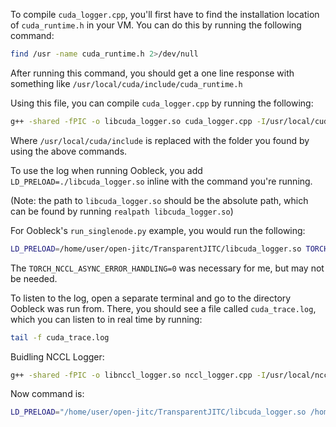 To compile `cuda_logger.cpp`, you'll first have to find the installation location of `cuda_runtime.h` in your VM. You can do this by running the following command:

```bash
find /usr -name cuda_runtime.h 2>/dev/null
```
After running this command, you should get a one line response with something like `/usr/local/cuda/include/cuda_runtime.h`

Using this file, you can compile `cuda_logger.cpp` by running the following:

```bash
g++ -shared -fPIC -o libcuda_logger.so cuda_logger.cpp -I/usr/local/cuda/include -ldl
```

Where `/usr/local/cuda/include` is replaced with the folder you found by using the above commands.

To use the log when running Oobleck, you add `LD_PRELOAD=./libcuda_logger.so` inline with the command you're running.

(Note: the path to `libcuda_logger.so` should be the absolute path, which can be found by running `realpath libcuda_logger.so`)

For Oobleck's `run_singlenode.py` example, you would run the following:

```bash
LD_PRELOAD=/home/user/open-jitc/TransparentJITC/libcuda_logger.so TORCH_NCCL_ASYNC_ERROR_HANDLING=0 python run_singlenode.py --tag tag --num_agents 1 --num_gpus_per_agent 1 run_gpt2.py --tp_size 1
```

The `TORCH_NCCL_ASYNC_ERROR_HANDLING=0` was necessary for me, but may not be needed.

To listen to the log, open a separate terminal and go to the directory Oobleck was run from. There, you should see a file called `cuda_trace.log`, which you can listen to in real time by running:

```bash
tail -f cuda_trace.log
```

Buidling NCCL Logger:
```bash
g++ -shared -fPIC -o libnccl_logger.so nccl_logger.cpp -I/usr/local/nccl2/include -ldl -I/usr/local/cuda/include -ldl
```

Now command is:
```bash
LD_PRELOAD="/home/user/open-jitc/TransparentJITC/libcuda_logger.so /home/user/open-jitc/TransparentJITC/nccl_logger.cpp" TORCH_NCCL_ASYNC_ERROR_HANDLING=0 python run_singlenode.py --tag tag --num_agents 1 --num_gpus_per_agent 1 run_gpt2.py --tp_size 1
```
